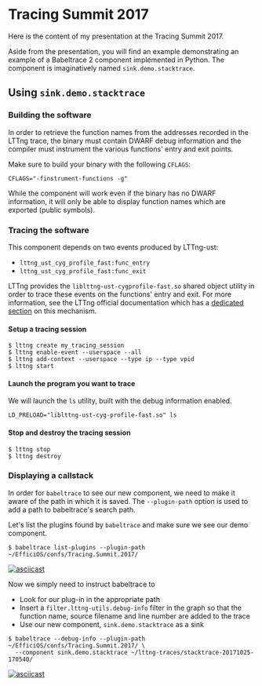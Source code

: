 # Tracing Summit 2017

Here is the content of my presentation at the Tracing Summit 2017.

Aside from the presentation, you will find an example demonstrating
an example of a Babeltrace 2 component implemented in Python. The
component is imaginatively named `sink.demo.stacktrace`.

## Using `sink.demo.stacktrace`

### Building the software

In order to retrieve the function names from the addresses recorded in the
LTTng trace, the binary must contain DWARF debug information and the
compiler must instrument the various functions' entry and exit points.

Make sure to build your binary with the following `CFLAGS`:

`CFLAGS="-finstrument-functions -g"`

While the component will work even if the binary has no DWARF information, it
will only be able to display function names which are exported (public symbols).

### Tracing the software

This component depends on two events produced by LTTng-ust:
* `lttng_ust_cyg_profile_fast:func_entry`
* `lttng_ust_cyg_profile_fast:func_exit`

LTTng provides the `liblttng-ust-cygprofile-fast.so` shared object utility
in order to trace these events on the functions' entry and exit.
For more information, see the LTTng official documentation which has a
[dedicated section](https://lttng.org/docs/v2.10/#doc-liblttng-ust-cyg-profile)
on this mechanism.

#### Setup a tracing session

```
$ lttng create my_tracing_session
$ lttng enable-event --userspace --all
$ lttng add-context --userspace --type ip --type vpid
$ lttng start
```

#### Launch the program you want to trace

We will launch the `ls` utility, built with the debug information enabled.

`LD_PRELOAD="liblttng-ust-cyg-profile-fast.so" ls`

#### Stop and destroy the tracing session

```
$ lttng stop
$ lttng destroy
```

### Displaying a callstack

In order for `babeltrace` to see our new component, we need to make it aware
of the path in which it is saved. The `--plugin-path` option is used to add a
path to babeltrace's search path.

Let's list the plugins found by `babeltrace` and make sure we see our demo
component.

`$ babeltrace list-plugins --plugin-path ~/EfficiOS/confs/Tracing.Summit.2017/`

[![asciicast](https://asciinema.org/a/7KOvSQGJuoUWkGKtfTzrLozKs.png)](https://asciinema.org/a/7KOvSQGJuoUWkGKtfTzrLozKs)

Now we simply need to instruct babeltrace to
* Look for our plug-in in the appropriate path
* Insert a `filter.lttng-utils.debug-info` filter in the graph so that the function name, source filename and line number are added to the trace
* Use our new component, `sink.demo.stacktrace` as a sink

```
$ babeltrace --debug-info --plugin-path ~/EfficiOS/confs/Tracing.Summit.2017/ \
  --component sink.demo.stacktrace ~/lttng-traces/stacktrace-20171025-170540/
```

[![asciicast](https://asciinema.org/a/144340.png)](https://asciinema.org/a/144340)
